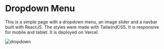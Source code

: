 # Dropdown Menu

This is a simple page with a dropdown menu, an image slider and a navbar built with ReactJS. The styles were made with TailwindCSS. It is responsive for mobile and tablet. It is deployed on Vercel.

![dropdown](https://user-images.githubusercontent.com/71913145/229347645-806e499b-8bbf-48de-891f-9d1b10350505.png)
